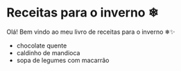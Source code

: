 # Receitas para o inverno ❄

Olá! Bem vindo ao meu livro de receitas para o inverno ❄✨

- chocolate quente 
- caldinho de mandioca
- sopa de legumes com macarrão

